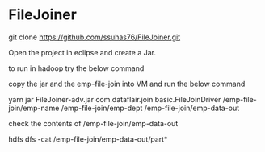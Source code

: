 # FileJoiner
git clone https://github.com/ssuhas76/FileJoiner.git

Open the project in eclipse and create a Jar.

to run in hadoop try the below command

copy the jar and the emp-file-join into VM and run the below command

yarn jar FileJoiner-adv.jar com.dataflair.join.basic.FileJoinDriver /emp-file-join/emp-name /emp-file-join/emp-dept /emp-file-join/emp-data-out

check the contents of /emp-file-join/emp-data-out

hdfs dfs -cat /emp-file-join/emp-data-out/part*


